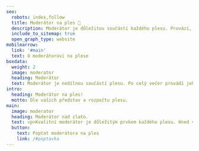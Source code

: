 ```yaml
---
seo:
  robots: index,follow
  title: Moderátor na ples 🎤
  description: Moderátor je důležitou součástí každého plesu. Provází, baví a informuje návštěvníky po celý večer. Najděme pro váš ples toho pravého moderátora.
  include_to_sitemap: true
  open_graph_type: website
mobilearrow:
  link: '#main'
  text: O moderátorovi na plese
boxdata:
  weight: 2
  image: moderator
  heading: Moderátor
  text: Moderátor je nedílnou součástí plesu. Po celý večer provádí jeho návštěvníky a je vaší pravou rukou v krizových situacích.
intro:
  heading: Moderátor na ples!
  motto: Dle vašich představ a rozpočtu plesu.
main: 
  image: moderator
  heading: Moderátor nad zlato.
  text: <p>Kvalitní moderátor je důležitým prvkem každého plesu. Hned vedle [kapely](/na-ples/kapela/) s ním návštěvníci nejvíce interagují. Moderátorova tvář a hlas všechny po celý večer provádí. Musí umět podat vše tak, aby jej návštěvníci plesu sami chtěli poslouchat</p>
  button:
    text: Poptat moderátora na ples
    link: /#poptavka
---
```

